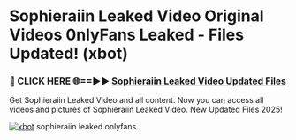 # Sophieraiin Leaked Video Original Videos 0nlyFans Leaked - Files Updated! (xbot)

<h3>🔴 CLICK HERE 🌐==►► <a href="https://tinyurl.com/4seja8ks" rel="nofollow">Sophieraiin Leaked Video Updated Files</a></h3>

Get Sophieraiin Leaked Video and all content. Now you can access all videos and pictures of Sophieraiin Leaked Video. New Updated Files 2025!

[![xbot](https://i.imgur.com/EWjZXRe.gif)](https://tinyurl.com/4seja8ks)
sophieraiin leaked onlyfans.